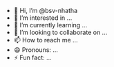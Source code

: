 - 👋 Hi, I’m @bsv-nhatha
- 👀 I’m interested in ...
- 🌱 I’m currently learning ...
- 💞️ I’m looking to collaborate on ...
- 📫 How to reach me ...
- 😄 Pronouns: ...
- ⚡ Fun fact: ...

<!---
bsv-nhatha/bsv-nhatha is a ✨ special ✨ repository because its `README.md` (this file) appears on your GitHub profile.
You can click the Preview link to take a look at your changes.
--->
